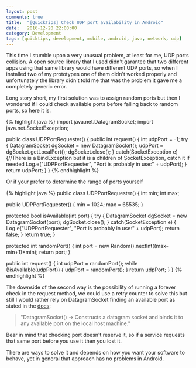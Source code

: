 ```yaml
---
layout: post
comments: true
title:  "[QuickTips] Check UDP port availability in Android"
date:   2016-12-20 22:00:00
category: Development
tags: [quicktips, development, mobile, android, java, network, udp]
---
```


This time I stumble upon a very unusual problem, at least for me, UDP ports collision. A open source library that I used didn't garantee that two different apps using that same library would have different UDP ports, so when I installed two of my prototypes one of them didn't worked properly and unfortunately the library didn't told me that was the problem it gave me a completely generic error.

Long story short, my first solution was to assign random ports but then I wondered if I could check available ports before falling back to random ports, so here it is.

{% highlight java %}
import java.net.DatagramSocket;
import java.net.SocketException;

public class UDPPortRequester() {
  public int request() {
    int udpPort = -1;
    try {
       DatagramSocket dgSocket = new DatagramSocket();
       udpPort = dgSocket.getLocalPort();
       dgSocket.close();
    } catch(SocketException e) {//There is a BindException but it is a children of SocketException, catch it if needed
       Log.e("UDPPortRequester", "Port is probably in use:" + udpPort);
    }
    return udpPort;
  }
}
{% endhighlight %}

Or if your prefer to determine the range of ports yourself

{% highlight java %}
public class UDPPortRequester() {
  int min;
  int max;

  public UDPPortRequester() {
      min = 1024;
      max = 65535;
  }

  protected bool isAvailable(int port) {
    try {
       DatagramSocket dgSocket = new DatagramSocket(port);
       dgSocket.close();
    } catch(SocketException e) {
       Log.e("UDPPortRequester", "Port is probably in use:" + udpPort);
       return false;
    }
    return true;
  }

  protected int randomPort() {
    int port = new Random().nextInt((max-min+1)+min);
    return port;
  }

  public int request() {
    int udpPort = randomPort();
    while (!isAvailable(udpPort)) {
      udpPort = randomPort();
    }
    return udpPort;
  }
}
{% endhighlight %}

The downside of the second way is the possibility of running a forever check in the request method, we could use a retry counter to solve this but still I would rather rely on DatagramSocket finding an available port as stated in the [docs](https://docs.oracle.com/javase/7/docs/api/java/net/DatagramSocket.html):

> "DatagramSocket() -> Constructs a datagram socket and binds it to any available port on the local host machine."

Bear in mind that checking port doesn't reserve it, so if a service requests that same port before you use it then you lost it.

There are ways to solve it and depends on how you want your software to behave, yet in general that approach has no problems in Android.
